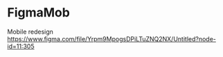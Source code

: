 # FigmaMob
Mobile redesign
https://www.figma.com/file/Yrpm9MpogsDPiLTuZNQ2NX/Untitled?node-id=11:305
